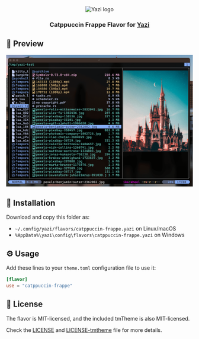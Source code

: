 <div align="center">
  <img src="https://github.com/sxyazi/yazi/blob/main/assets/logo.png?raw=true" alt="Yazi logo" width="20%">
</div>

<h3 align="center">
	Catppuccin Frappe Flavor for <a href="https://github.com/sxyazi/yazi">Yazi</a>
</h3>

## 👀 Preview

<img src="screenshot.png" width="600" />

## 🎨 Installation

Download and copy this folder as:

- `~/.config/yazi/flavors/catppuccin-frappe.yazi` on Linux/macOS
- `%AppData%\yazi\config\flavors\catppuccin-frappe.yazi` on Windows

## ⚙️ Usage

Add these lines to your `theme.toml` configuration file to use it:

```toml
[flavor]
use = "catppuccin-frappe"
```

## 📜 License

The flavor is MIT-licensed, and the included tmTheme is also MIT-licensed.

Check the [LICENSE](LICENSE) and [LICENSE-tmtheme](LICENSE-tmtheme) file for more details.
